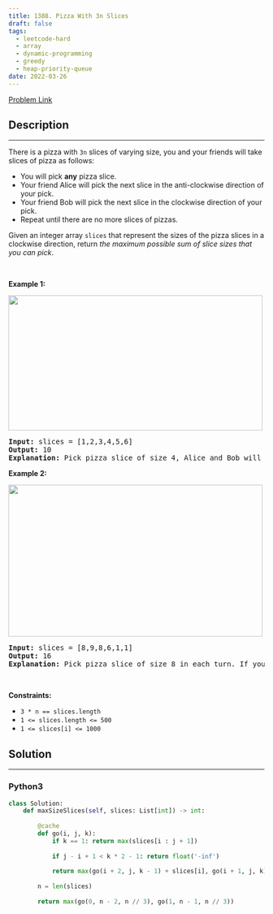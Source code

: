 ```yaml
---
title: 1388. Pizza With 3n Slices
draft: false
tags: 
  - leetcode-hard
  - array
  - dynamic-programming
  - greedy
  - heap-priority-queue
date: 2022-03-26
---
```


[Problem Link](https://leetcode.com/problems/pizza-with-3n-slices/)

## Description

---
<p>There is a pizza with <code>3n</code> slices of varying size, you and your friends will take slices of pizza as follows:</p>

<ul>
	<li>You will pick <strong>any</strong> pizza slice.</li>
	<li>Your friend Alice will pick the next slice in the anti-clockwise direction of your pick.</li>
	<li>Your friend Bob will pick the next slice in the clockwise direction of your pick.</li>
	<li>Repeat until there are no more slices of pizzas.</li>
</ul>

<p>Given an integer array <code>slices</code> that represent the sizes of the pizza slices in a clockwise direction, return <em>the maximum possible sum of slice sizes that you can pick</em>.</p>

<p>&nbsp;</p>
<p><strong class="example">Example 1:</strong></p>
<img alt="" src="https://assets.leetcode.com/uploads/2020/02/18/sample_3_1723.png" style="width: 500px; height: 266px;" />
<pre>
<strong>Input:</strong> slices = [1,2,3,4,5,6]
<strong>Output:</strong> 10
<strong>Explanation:</strong> Pick pizza slice of size 4, Alice and Bob will pick slices with size 3 and 5 respectively. Then Pick slices with size 6, finally Alice and Bob will pick slice of size 2 and 1 respectively. Total = 4 + 6.
</pre>

<p><strong class="example">Example 2:</strong></p>
<img alt="" src="https://assets.leetcode.com/uploads/2020/02/18/sample_4_1723.png" style="width: 500px; height: 299px;" />
<pre>
<strong>Input:</strong> slices = [8,9,8,6,1,1]
<strong>Output:</strong> 16
<strong>Explanation:</strong> Pick pizza slice of size 8 in each turn. If you pick slice with size 9 your partners will pick slices of size 8.
</pre>

<p>&nbsp;</p>
<p><strong>Constraints:</strong></p>

<ul>
	<li><code>3 * n == slices.length</code></li>
	<li><code>1 &lt;= slices.length &lt;= 500</code></li>
	<li><code>1 &lt;= slices[i] &lt;= 1000</code></li>
</ul>


## Solution

---
### Python3
``` py title='pizza-with-3n-slices'
class Solution:
    def maxSizeSlices(self, slices: List[int]) -> int:
        
        @cache
        def go(i, j, k):
            if k == 1: return max(slices[i : j + 1])
            
            if j - i + 1 < k * 2 - 1: return float('-inf')
            
            return max(go(i + 2, j, k - 1) + slices[i], go(i + 1, j, k))
        
        n = len(slices)
        
        return max(go(0, n - 2, n // 3), go(1, n - 1, n // 3))
```

